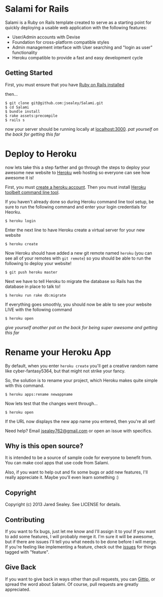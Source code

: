 # Salami for Rails

Salami is a Ruby on Rails template created to serve as a starting point for quickly deploying a usable web application with the following features:

* User/Admin accounts with Devise
* Foundation for cross-platform compatible styles
* Admin management interface with User searching and "login as user" functionality
* Heroku compatible to provide a fast and easy development cycle

## Getting Started

First, you must ensure that you have [Ruby on Rails installed](http://rubyonrails.org/download.)

then...

    $ git clone git@github.com:jsealey/Salami.git
    $ cd Salami
    $ bundle install
    $ rake assets:precompile
    $ rails s

now your server should be running locally at [localhost:3000](http://localhost:3000).
*pat yourself on the back for getting this far*

# Deploy to Heroku

now lets take this a step farther and go through the steps to deploy your awesome new website to [Heroku](http://www.heroku.com) web hosting so everyone can see how awesome it is! 

First, you must [create a heroku account](https://api.heroku.com/signup).
Then you must install [Heroku toolbelt command line tool](https://toolbelt.herokuapp.com).

If you haven't already done so during Heroku command line tool setup, be sure to run the following command and enter your login credentials for Heorku.

    $ heroku login

Enter the next line to have Heroku create a virtual server for your new website

    $ heroku create

Now Heroku should have added a new git remote named `heroku` (you can see all of your remotes with `git remote`) so you should be able to run the following to deploy your website!

    $ git push heroku master

Next we have to tell Heroku to migrate the database so Rails has the database in place to talk to!

    $ heroku run rake db:migrate

If everything goes smoothly, you should now be able to see your website LIVE with the following command

    $ heroku open

*give yourself another pat on the back for being super awesome and getting this far*

# Rename your Heroku App

By default, when you enter `heroku create` you'll get a creative random name like cyber-fantasy5364, but that might not strike your fancy.

So, the solution is to rename your project, which Heroku makes quite simple with this command.

    $ heroku apps:rename newappname

Now lets test that the changes went through...

    $ heroku open

If the URL now displays the new app name you entered, then you're all set!

Need help? Email <jsealey762@gmail.com> or open an issue with specifics.

## Why is this open source?

It is intended to be a source of sample code for everyone to benefit from. You can make cool apps that use code from Salami.

Also, if you want to help out and fix some bugs or add new features, I'll really appreciate it. Maybe you'll even learn something :)

## Copyright

Copyright (c) 2013 Jared Sealey. See LICENSE for details.

## Contributing

If you want to fix bugs, just let me know and I'll assign it to you! If you want to add some features, I will probably merge it. I'm sure it will be awesome, but if there are issues I'll tell you what needs to be done before I will merge. If you're feeling like implementing a feature, check out the [issues](https://github.com/jsealey/Salami/issues) for things tagged with "feature".


## Give Back

If you want to give back in ways other than pull requests, you can [Gittip](https://www.gittip.com/jsealey/), or spread the word about Salami. Of course, pull requests are greatly appreciated.
